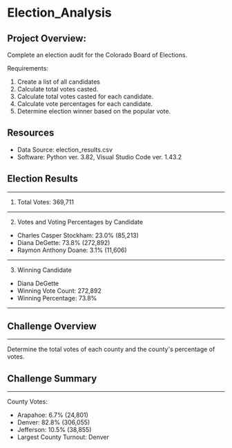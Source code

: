 # Election_Analysis
## Project Overview:
Complete an election audit for the Colorado Board of Elections.

Requirements:
1. Create a list of all candidates
2. Calculate total votes casted.
3. Calculate total votes casted for each candidate.
4. Calculate vote percentages for each candidate.
5. Determine election winner based on the popular vote.

## Resources
- Data Source: election_results.csv
- Software: Python ver. 3.82, Visual Studio Code ver. 1.43.2

## Election Results
-------------------------
1. Total Votes: 369,711
-------------------------
2. Votes and Voting Percentages by Candidate
  - Charles Casper Stockham: 23.0% (85,213)
  - Diana DeGette: 73.8% (272,892)
  - Raymon Anthony Doane: 3.1% (11,606)
  
-------------------------
3. Winning Candidate
  - Diana DeGette
  - Winning Vote Count: 272,892
  - Winning Percentage: 73.8%
  
-------------------------

## Challenge Overview
----------------------
Determine the total votes of each county and the county's percentage of votes.

## Challenge Summary
--------------------
County Votes:
- Arapahoe: 6.7% (24,801)
- Denver: 82.8% (306,055)
- Jefferson: 10.5% (38,855)
- Largest County Turnout: Denver

